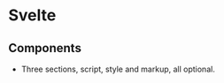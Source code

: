 # Svelte

## Components

- Three sections, script, style and markup, all optional.

### <script>
  
- JavaScript that runs when component instance is created.
- Top-level variables declared and imports are accessible from component markup.
  
#### export creates a component prop
  
https://svelte.dev/docs#component-format-script-2-assignments-are-reactive
  
- The `export` keyword makes a variable a **prop** (property) which is accessible to component _consumers_.
- In Svelte _development mode_, a warning shows if no intial value is set and the consumer doesn't set one either.
- An exported `const`, `class` or `function` is readonly from outside the component.
- Functions are valid as prop values.
- Readonly props can be accessed as properties on the element, tied to the component using `bind:this` syntax.
- You can use reserved words as prop names, like `class`.

More info on that bind thing: https://svelte.dev/docs#template-syntax-component-directives-bind-this
  
#### Assignments are 'reactive'

https://svelte.dev/docs#component-format-script-2-assignments-are-reactive
  
- When you assign to a locally declare variable triggers a re-render.
- With arrays, using `.push()` and `.splice()` won't trigger, an assignment is needed.
- Svelte's `<script>` blocks only run on instantiation but function bodies obviously run whenever called.
  
More info on that array thing: https://svelte.dev/tutorial/updating-arrays-and-objects
  
#### $: marked a statement as reactive

https://svelte.dev/docs#component-format-script-3-$-marks-a-statement-as-reactive
  
- Any top-level statement can be made reactive with `$:` (JS label syntax) prefix.
- Reactive statements run after other script code and before the markup is rendered, whenever the values they depend on change.
- `$: document.title = title;` this will update whenever `title` prop changes.
- Only values which _directly_ appear in the `$:` statement will become reactive.
- Reactive blocks are ordered via static analysis at compile time: it's dumb and doesn't look inside/through functions.
- Order does matter and manual ordering is needed if functions obscure dependencies.
- If you're just assigning to a variable, you can skip declaring it `let x;` and Svelte will do it.
  
More info on JS label syntax: https://developer.mozilla.org/en-US/docs/Web/JavaScript/Reference/Statements/label

#### Prefix stores with $ to access their values

https://svelte.dev/docs#component-format-script-4-prefix-stores-with-$-to-access-their-values
  
- A store is an object that allows reactive access to a value via a simple _store contract_.
- The `svelte/store` module contains minimal store implementations which fulfil this contract.
- When you have a reference to a store, access its value inside a component by prefixing with `$`.
- Assignments to `$`-prefixed variables require it is `writable` and calls the store's `.set(...)` method.
- Stores must be declared at the top level.
  
```JavaScript
<script>
	import { writable } from 'svelte/store';

	const count = writable(0);
	console.log($count); // logs 0

	count.set(1);
	console.log($count); // logs 1

	$count = 2;
	console.log($count); // logs 2
</script>
```
  
#### Store contract

https://svelte.dev/docs#component-format-script-4-prefix-stores-with-$-to-access-their-values-store-contract
  
```JavaScript
  store = { subscribe: (subscription: (value: any) => void) => (() => void), set?: (value: any) => void }
```

- Create your own without `svelte/store` by implementing the contract.
- Must contain `.subscribe(subscriptionFunction)` method taking a function which must be immediately called with the store's current value.
- "All" of the store's subscription functions must be called whenever the value changes.
- The `.subscribe(...)` method must return an unsubscribe function, which must stop its subscription and never call its sub function again.
- A store can have a `.set(...)` method taking a new value and calls all the subscription functions synchronously.
- For RxJS compat, the `.subscribe(...)` method is also allowed to return an object with an `.unsubscribe(...)` method.
  
### <script context="module">

- A `<script>` with `context="module"` runs once when the module first evaluates, rather than for each component instance.
- Values declared in this block are accessible from a regular `<script>` (and the component markup) but not vice versa.
- Any `exports` in this block will become exports of the compiled module.
- No `export default`.
	

